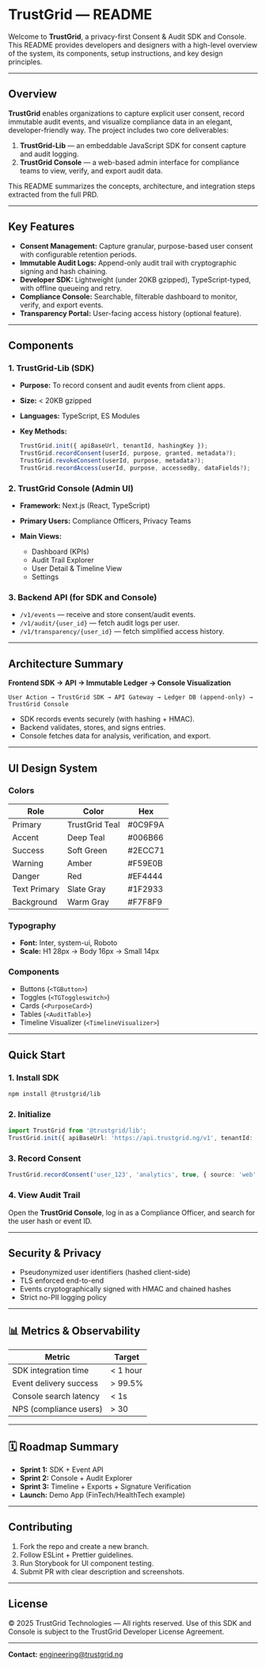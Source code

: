 # TrustGrid — README

Welcome to **TrustGrid**, a privacy-first Consent & Audit SDK and Console. This README provides developers and designers with a high-level overview of the system, its components, setup instructions, and key design principles.

---

## Overview

**TrustGrid** enables organizations to capture explicit user consent, record immutable audit events, and visualize compliance data in an elegant, developer-friendly way. The project includes two core deliverables:

1. **TrustGrid-Lib** — an embeddable JavaScript SDK for consent capture and audit logging.
2. **TrustGrid Console** — a web-based admin interface for compliance teams to view, verify, and export audit data.

This README summarizes the concepts, architecture, and integration steps extracted from the full PRD.

---

## Key Features

* **Consent Management:** Capture granular, purpose-based user consent with configurable retention periods.
* **Immutable Audit Logs:** Append-only audit trail with cryptographic signing and hash chaining.
* **Developer SDK:** Lightweight (under 20KB gzipped), TypeScript-typed, with offline queueing and retry.
* **Compliance Console:** Searchable, filterable dashboard to monitor, verify, and export events.
* **Transparency Portal:** User-facing access history (optional feature).

---

## Components

### 1. TrustGrid-Lib (SDK)

* **Purpose:** To record consent and audit events from client apps.
* **Size:** < 20KB gzipped
* **Languages:** TypeScript, ES Modules
* **Key Methods:**

  ```ts
  TrustGrid.init({ apiBaseUrl, tenantId, hashingKey });
  TrustGrid.recordConsent(userId, purpose, granted, metadata?);
  TrustGrid.revokeConsent(userId, purpose, metadata?);
  TrustGrid.recordAccess(userId, purpose, accessedBy, dataFields?);
  ```

### 2. TrustGrid Console (Admin UI)

* **Framework:** Next.js (React, TypeScript)
* **Primary Users:** Compliance Officers, Privacy Teams
* **Main Views:**

  * Dashboard (KPIs)
  * Audit Trail Explorer
  * User Detail & Timeline View
  * Settings

### 3. Backend API (for SDK and Console)

* `/v1/events` — receive and store consent/audit events.
* `/v1/audit/{user_id}` — fetch audit logs per user.
* `/v1/transparency/{user_id}` — fetch simplified access history.

---

## Architecture Summary

**Frontend SDK → API → Immutable Ledger → Console Visualization**

```text
User Action → TrustGrid SDK → API Gateway → Ledger DB (append-only) → TrustGrid Console
```

* SDK records events securely (with hashing + HMAC).
* Backend validates, stores, and signs entries.
* Console fetches data for analysis, verification, and export.

---

## UI Design System

### Colors

| Role         | Color          | Hex     |
| ------------ | -------------- | ------- |
| Primary      | TrustGrid Teal | #0C9F9A |
| Accent       | Deep Teal      | #006B66 |
| Success      | Soft Green     | #2ECC71 |
| Warning      | Amber          | #F59E0B |
| Danger       | Red            | #EF4444 |
| Text Primary | Slate Gray     | #1F2933 |
| Background   | Warm Gray      | #F7F8F9 |

### Typography

* **Font:** Inter, system-ui, Roboto
* **Scale:** H1 28px → Body 16px → Small 14px

### Components

* Buttons (`<TGButton>`)
* Toggles (`<TGToggleswitch>`)
* Cards (`<PurposeCard>`)
* Tables (`<AuditTable>`)
* Timeline Visualizer (`<TimelineVisualizer>`)

---

## Quick Start

### 1. Install SDK

```bash
npm install @trustgrid/lib
```

### 2. Initialize

```ts
import TrustGrid from '@trustgrid/lib';
TrustGrid.init({ apiBaseUrl: 'https://api.trustgrid.ng/v1', tenantId: 'demo_fintech_001' });
```

### 3. Record Consent

```ts
TrustGrid.recordConsent('user_123', 'analytics', true, { source: 'web' });
```

### 4. View Audit Trail

Open the **TrustGrid Console**, log in as a Compliance Officer, and search for the user hash or event ID.

---

## Security & Privacy

* Pseudonymized user identifiers (hashed client-side)
* TLS enforced end-to-end
* Events cryptographically signed with HMAC and chained hashes
* Strict no-PII logging policy

---

## 📊 Metrics & Observability

| Metric                 | Target   |
| ---------------------- | -------- |
| SDK integration time   | < 1 hour |
| Event delivery success | > 99.5%  |
| Console search latency | < 1s     |
| NPS (compliance users) | > 30     |

---

## 🗓️ Roadmap Summary

* **Sprint 1:** SDK + Event API
* **Sprint 2:** Console + Audit Explorer
* **Sprint 3:** Timeline + Exports + Signature Verification
* **Launch:** Demo App (FinTech/HealthTech example)

---

## Contributing

1. Fork the repo and create a new branch.
2. Follow ESLint + Prettier guidelines.
3. Run Storybook for UI component testing.
4. Submit PR with clear description and screenshots.

---

## License

© 2025 TrustGrid Technologies — All rights reserved. Use of this SDK and Console is subject to the TrustGrid Developer License Agreement.

---

**Contact:** [engineering@trustgrid.ng](mailto:engineering@trustgrid.ng)
